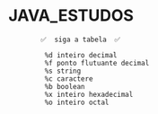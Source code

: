 # JAVA_ESTUDOS

            ✅  siga a tabela  ✅

             %d	inteiro decimal
             %f	ponto flutuante decimal
             %s	string
             %c	caractere
             %b	boolean
             %x	inteiro hexadecimal
             %o	inteiro octal
